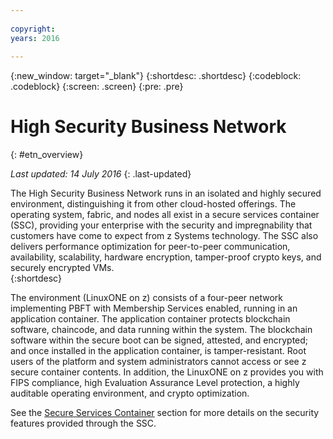 ```yaml
---
 
copyright:
years: 2016
 
---
```

 
{:new_window: target="_blank"}
{:shortdesc: .shortdesc}
{:codeblock: .codeblock}
{:screen: .screen}
{:pre: .pre}
 
 
# High Security Business Network
{: #etn_overview}
 
*Last updated: 14 July 2016*
{: .last-updated}

The High Security Business Network runs in an isolated and highly secured environment, distinguishing it from other cloud-hosted offerings. The operating system, fabric, and nodes all exist in a secure services container (SSC), providing your enterprise with the security and impregnability that customers have come to expect from z Systems technology.  The SSC also delivers performance optimization for  peer-to-peer communication, availability, scalability, hardware encryption, tamper-proof crypto keys, and securely encrypted VMs.  
{:shortdesc}

The environment (LinuxONE on z) consists of a four-peer network implementing PBFT with Membership Services enabled, running in an application container.  The application container protects blockchain software, chaincode, and data running within the system. The blockchain software within the secure boot can be signed, attested, and encrypted; and once installed in the application container, is tamper-resistant.  Root users of the platform and system administrators cannot access or see z secure container contents.  In addition, the LinuxONE on z provides you with FIPS compliance, high Evaluation Assurance Level protection, a highly auditable operating environment, and crypto optimization.

See the [Secure Services Container](etn_ssc.html) section for more details on the security features provided through the SSC.
